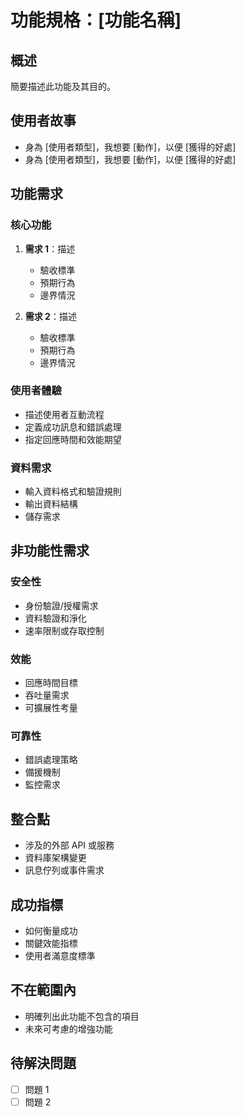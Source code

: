 # 功能規格：[功能名稱]

## 概述
簡要描述此功能及其目的。

## 使用者故事
- 身為 [使用者類型]，我想要 [動作]，以便 [獲得的好處]
- 身為 [使用者類型]，我想要 [動作]，以便 [獲得的好處]

## 功能需求

### 核心功能
1. **需求 1**：描述
   - 驗收標準
   - 預期行為
   - 邊界情況

2. **需求 2**：描述
   - 驗收標準
   - 預期行為
   - 邊界情況

### 使用者體驗
- 描述使用者互動流程
- 定義成功訊息和錯誤處理
- 指定回應時間和效能期望

### 資料需求
- 輸入資料格式和驗證規則
- 輸出資料結構
- 儲存需求

## 非功能性需求

### 安全性
- 身份驗證/授權需求
- 資料驗證和淨化
- 速率限制或存取控制

### 效能
- 回應時間目標
- 吞吐量需求
- 可擴展性考量

### 可靠性
- 錯誤處理策略
- 備援機制
- 監控需求

## 整合點
- 涉及的外部 API 或服務
- 資料庫架構變更
- 訊息佇列或事件需求

## 成功指標
- 如何衡量成功
- 關鍵效能指標
- 使用者滿意度標準

## 不在範圍內
- 明確列出此功能不包含的項目
- 未來可考慮的增強功能

## 待解決問題
- [ ] 問題 1
- [ ] 問題 2
